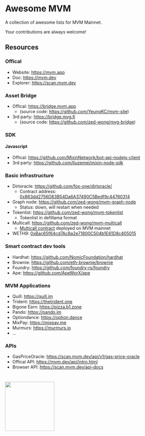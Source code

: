 # Awesome MVM

A collection of awesome lists for MVM Mainnet.

Your contributions are always welcome!

## Resources

### Offical

- Website: https://mvm.app
- Doc: https://mvm.dev
- Explorer: https://scan.mvm.dev

### Asset Bridge

- Offical: https://bridge.mvm.app  
  - (source code: https://github.com/YeungKC/mvm-site)
- 3rd party: https://bridge.mvg.fi  
  - (source code: https://github.com/zed-wong/mvg-bridge)

### SDK

#### Javascript
- Offical: https://github.com/MixinNetwork/bot-api-nodejs-client
- 3rd party: https://github.com/liuzemei/mixin-node-sdk


### Basic infrastructure

- Dirtoracle: https://github.com/fox-one/dirtoracle/
  - Contract address: [0x863dd2756D83B54Da6A37490C5Bedf9c44760314](https://scan.mvm.dev/address/0x863dd2756D83B54Da6A37490C5Bedf9c44760314)
- Graph node: https://github.com/zed-wong/mvm-graph-node
  - Status: down, will restart when needed
- Tokenlist: https://github.com/zed-wong/mvm-tokenlist
  - Tokenlist in defillama format
- Multicall: https://github.com/zed-wong/mvm-multicall
  - [Multicall contract](https://github.com/mds1/multicall) deployed on MVM mainnet
- WETH9: [0xBac65f64cd7Ac8a2e71800C504b1E61D8c405015](https://scan.mvm.dev/address/0xBac65f64cd7Ac8a2e71800C504b1E61D8c405015)

### Smart contract dev tools

- Hardhat: https://github.com/NomicFoundation/hardhat
- Brownie: https://github.com/eth-brownie/brownie
- Foundry: https://github.com/foundry-rs/foundry
- Ape: https://github.com/ApeWorX/ape

### MVM Applications

- Quill: https://quill.im
- Trident: https://thetrident.one
- Bigone Earn: https://pizza.b1.zone
- Pando: https://pando.im
- Optiondance: https://option.dance
- MixPay: https://mixpay.me
- Murmurs: https://murmurs.io
- ...

### APIs

- GasPriceOracle: https://scan.mvm.dev/api/v1/gas-price-oracle
- Offical API: https://mvm.dev/api/intro.html
- Browser API: https://scan.mvm.dev/api-docs

#

<a href="https://mvm.app/"><img align="left" width="160px" src="https://scan.mvm.dev/images/mvm-logo-df43b7ab7c6a8fdcef3cefb89e854f9b.svg"></a>
